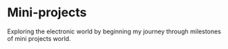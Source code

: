 # Mini-projects
Exploring the electronic world by beginning my journey through milestones of mini projects world.
